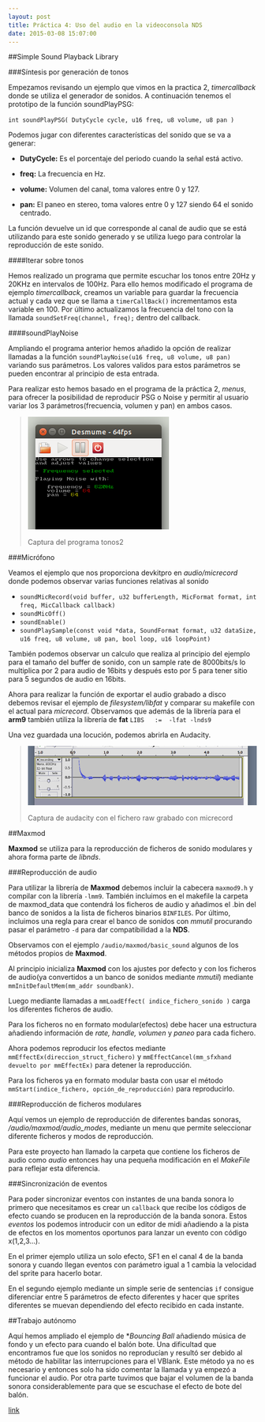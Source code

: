 ```yaml
---
layout: post
title: Práctica 4: Uso del audio en la videoconsola NDS
date: 2015-03-08 15:07:00
---
```


##Simple Sound Playback Library

###Síntesis por generación de tonos

Empezamos revisando un ejemplo que vimos en la practica 2, *timercallback* donde se utiliza el generador de sonidos. A continuación tenemos el prototipo de la función soundPlayPSG:

`int soundPlayPSG( DutyCycle cycle, u16 freq, u8 volume, u8 pan )`

Podemos jugar con diferentes características del sonido que se va a generar:

* **DutyCycle:** Es el porcentaje del periodo cuando la señal está activo.

* **freq:** La frecuencia en Hz.

* **volume:** Volumen del canal, toma valores entre 0 y 127. 

* **pan:** El paneo en stereo, toma valores entre 0 y 127 siendo 64 el sonido centrado.

La función devuelve un id que corresponde al canal de audio que se está utilizando para este sonido generado y se utiliza luego para controlar la reproducción de este sonido.

####Iterar sobre tonos

Hemos realizado un programa que permite escuchar los tonos entre 20Hz y 20KHz en intervalos de 100Hz. Para ello hemos modificado el programa de ejemplo *timercallback*, creamos un variable para guardar la frecuencia actual y cada vez que se llama a `timerCallBack()` incrementamos esta variable en 100. Por último actualizamos la frecuencia del tono con la llamada `soundSetFreq(channel, freq);` dentro del callback.

####soundPlayNoise

Ampliando el programa anterior hemos añadido la opción de realizar llamadas a la función `soundPlayNoise(u16 freq, u8 volume, u8 pan)` variando sus parámetros. Los valores validos para estos parámetros se pueden encontrar al principio de esta entrada.

Para realizar esto hemos basado en el programa de la práctica 2, *menus*, para ofrecer la posibilidad de reproducir PSG o Noise y permitir al usuario variar los 3 parámetros(frecuencia, volumen y pan) en ambos casos.

> ![Captura del programa tonos2](../p4media/tonos2.png)
>
> Captura del programa tonos2

###Micrófono

Veamos el ejemplo que nos proporciona devkitpro en *audio/micrecord* donde podemos observar varias funciones relativas al sonido

* `soundMicRecord(void buffer, u32 bufferLength, MicFormat format, int freq, MicCallback callback)`
* `soundMicOff()`
* `soundEnable()`
* `soundPlaySample(const void *data, SoundFormat format, u32 dataSize, u16 freq, u8 volume, u8 pan, bool loop, u16 loopPoint)`

También podemos observar un calculo que realiza al principio del ejemplo para el tamaño del buffer de sonido, con un sample rate de 8000bits/s lo multiplica por 2 para audio de 16bits y después esto por 5 para tener sitio para 5 segundos de audio en 16bits.

Ahora para realizar la función de exportar el audio grabado a disco debemos revisar el ejemplo de *filesystem/libfat* y comparar su makefile con el actual para *micrecord*. Observamos que además de la librería para el **arm9** también utiliza la librería de **fat**
`LIBS	:= 	-lfat -lnds9`

Una vez guardada una locución, podemos abrirla en Audacity.


> ![Captura de audacity con el fichero raw grabado con micrecord](../p4media/micrecord.png)
>
> Captura de audacity con el fichero raw grabado con micrecord

##Maxmod

**Maxmod** se utiliza para la reproducción de ficheros de sonido modulares y ahora forma parte de *libnds*.

###Reproducción de audio

Para utilizar la librería de **Maxmod** debemos incluir la cabecera `maxmod9.h` y compilar con la librería `-lmm9`. También incluimos en el makefile la carpeta de maxmod_data que contendrá los ficheros de audio y añadimos el .bin del banco de sonidos a la lista de ficheros binarios `BINFILES`. Por último, incluimos una regla para crear el banco de sonidos con *mmutil* procurando pasar el parámetro `-d` para dar compatibilidad a la **NDS**.

Observamos con el ejemplo `/audio/maxmod/basic_sound` algunos de los métodos propios de **Maxmod**.

Al principio inicializa **Maxmod** con los ajustes por defecto y con los ficheros de audio(ya convertidos a un banco de sonidos mediante *mmutil*) mediante `mmInitDefaultMem(mm_addr soundbank)`.

Luego mediante llamadas a `mmLoadEffect( indice_fichero_sonido )` carga los diferentes ficheros de audio.

Para los ficheros no en formato modular(efectos) debe hacer una estructura añadiendo información de *rate, handle, volumen* y *paneo* para cada fichero.

Ahora podemos reproducir los efectos mediante `mmEffectEx(direccion_struct_fichero)` y `mmEffectCancel(mm_sfxhand devuelto por mmEffectEx)` para detener la reproducción.

Para los ficheros ya en formato modular basta con usar el método `mmStart(indice_fichero, opción_de_reproducción)` para reproducirlo.


###Reproducción de ficheros modulares

Aquí vemos un ejemplo de reproducción de diferentes bandas sonoras, */audio/maxmod/audio_modes*, mediante un menu que permite seleccionar diferente ficheros y modos de reproducción.

Para este proyecto han llamado la carpeta que contiene los ficheros de audio como *audio* entonces hay una pequeña modificación en el *MakeFile* para reflejar esta diferencia.

###Sincronización de eventos

Para poder sincronizar eventos con instantes de una banda sonora lo primero que necesitamos es crear un `callback` que recibe los códigos de efecto cuando se producen en la reproducción de la banda sonora. Estos *eventos* los podemos introducir con un editor de midi añadiendo a la pista de efectos en los momentos oportunos para lanzar un evento con código x(1,2,3...).

En el primer ejemplo utiliza un solo efecto, SF1 en el canal 4 de la banda sonora y cuando llegan eventos con parámetro igual a 1 cambia la velocidad del sprite para hacerlo botar.

En el segundo ejemplo mediante un simple serie de sentencias `if` consigue diferenciar entre 5 parámetros de efecto diferentes y hacer que sprites diferentes se muevan dependiendo del efecto recibido en cada instante.

##Trabajo autónomo

Aquí hemos ampliado el ejemplo de **Bouncing Ball* añadiendo música de fondo y un efecto para cuando el balón bote. Una dificultad que encontramos fue que los sonidos no reproducían y resultó ser debido al método de habilitar las interrupciones para el VBlank. Este método ya no es necesario y entonces solo ha sido comentar la llamada y ya empezó a funcionar el audio. Por otra parte tuvimos que bajar el volumen de la banda sonora considerablemente para que se escuchase el efecto de bote del balón.

[link](https://www.youtube.com/watch?v=9JY2NaQNHFY)



